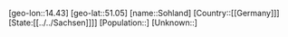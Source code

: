 ﻿---
location: [51.05,14.43]
type: City
tags:
- geo/City


SpocWebEntityId: 34343
isDeleted: false
confidential: public

---
[geo-lon::14.43]
[geo-lat::51.05]
[name::Sohland]
[Country::[[Germany]]]
[State:[[../../Sachsen]]]]
[Population::]
[Unknown::]

